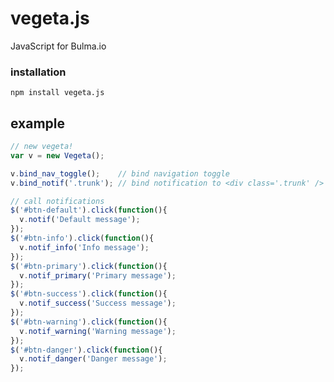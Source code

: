 # vegeta.js
JavaScript for Bulma.io

### installation
```npm install vegeta.js```

## example
```javascript
// new vegeta!
var v = new Vegeta();

v.bind_nav_toggle();    // bind navigation toggle
v.bind_notif('.trunk'); // bind notification to <div class='.trunk' />

// call notifications
$('#btn-default').click(function(){
  v.notif('Default message');
});
$('#btn-info').click(function(){
  v.notif_info('Info message');
});
$('#btn-primary').click(function(){
  v.notif_primary('Primary message');
});
$('#btn-success').click(function(){
  v.notif_success('Success message');
});
$('#btn-warning').click(function(){
  v.notif_warning('Warning message');
});
$('#btn-danger').click(function(){
  v.notif_danger('Danger message');
});
```
